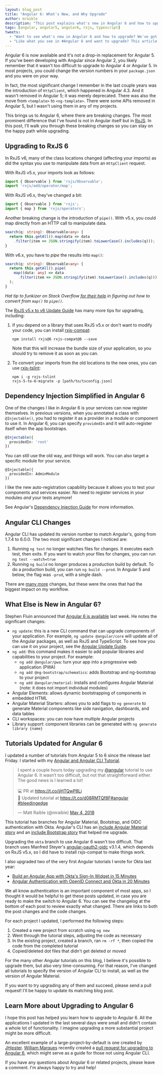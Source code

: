 ```yaml
---
layout: blog_post
title: "Angular 6: What's New, and Why Upgrade"
author: mraible
description: "This post explains what's new in Angular 6 and how to upgrade your Angular 5 apps."
tags: [angular, angular5, angular6, rxjs, typescript]
tweets:
  - "Want to see what's new in Angular 6 and how to upgrade? We've got you covered!"
  - "Like what you see in #Angular 6 and want to upgrade? This article explains steps to upgrade your apps."
---
```


Angular 6 is now available and it's not a drop-in replacement for Angular 5. If you've been developing with Angular since Angular 2, you likely remember that it wasn't too difficult to upgrade to Angular 4 or Angular 5. In most projects, you could change the version numbers in your `package.json` and you were on your way.

In fact, the most significant change I remember in the last couple years was the introduction of `HttpClient`, which happened in Angular 4.3. And it wasn't removed in Angular 5; it was merely deprecated. There was also the move from `<template>` to `<ng-template>`. There were some APIs removed in Angular 5, but I wasn't using them in any of my projects.

This brings us to Angular 6, where there are breaking changes. The most prominent difference that I've found is not in Angular itself but in [RxJS](http://reactivex.io/rxjs/). In this post, I’ll walk you through these breaking changes so you can stay on the happy path while upgrading.

## Upgrading to RxJS 6

In RxJS v6, many of the class locations changed (affecting your imports) as did the syntax you use to manipulate data from an `HttpClient` request.

With RxJS v5.x, your imports look as follows:

```ts
import { Observable } from 'rxjs/Observable';
import 'rxjs/add/operator/map';
```

With RxJS v6.x, they've changed a bit:

```ts
import { Observable } from 'rxjs';
import { map } from 'rxjs/operators';
```

Another breaking change is the introduction of `pipe()`. With v5.x, you could map directly from an HTTP call to manipulate data.

```ts
search(q: string): Observable<any> {
  return this.getAll().map(data => data
    .filter(item => JSON.stringify(item).toLowerCase().includes(q)));
}
```

With v6.x, you have to *pipe* the results into `map()`:

```ts
search(q: string): Observable<any> {
  return this.getAll().pipe(
    map((data: any) => data
      .filter(item => JSON.stringify(item).toLowerCase().includes(q)))
  );
}
```

*Hat tip to funkizer on Stack Overflow [for their help](https://stackoverflow.com/questions/50180017/how-can-i-process-results-from-http-get-in-angular-6-rxjs-6/50181533#50181533) in figuring out how to convert from `map()` to `pipe()`.*

The [RxJS v5.x to v6 Update Guide](https://github.com/ReactiveX/rxjs/blob/master/MIGRATION.md) has many more tips for upgrading, including:

1. If you depend on a library that uses RxJS v5.x or don't want to modify your code, you can install [rxjs-compat](https://www.npmjs.com/package/rxjs-compat):

    ```
    npm install rxjs@6 rxjs-compat@6 --save
    ```

    Note that this will increase the bundle size of your application, so you should try to remove it as soon as you can.

2. To convert your imports from the old locations to the new ones, you can use [rxjs-tslint](https://github.com/ReactiveX/rxjs-tslint):

    ```
    npm i -g rxjs-tslint
    rxjs-5-to-6-migrate -p [path/to/tsconfig.json]
    ```

## Dependency Injection Simplified in Angular 6

One of the changes I like in Angular 6 is your services can now register themselves. In previous versions, when you annotated a class with `@Injectable()`, you had to register it as a provider in a module or component to use it. In Angular 6, you can specify `providedIn` and it will auto-register itself when the app bootstraps.

```ts
@Injectable({
  providedIn: 'root'
})
```

You can still use the old way, and things will work. You can also target a specific module for your service.

```
@Injectable({
  providedIn: AdminModule
})
```

I like the new auto-registration capability because it allows you to test your components and services easier. No need to register services in your modules *and* your tests anymore!

See Angular's [Dependency Injection Guide](https://angular.io/guide/dependency-injection) for more information.

## Angular CLI Changes

Angular CLI has updated its version number to match Angular's, going from 1.7.4 to 6.0.0. The two most significant changes I noticed are:

1. Running `ng test` no longer watches files for changes. It executes each test, then exits. If you want to watch your files for changes, you can run `ng test --watch=true`
2. Running `ng build` no longer produces a production build by default. To do a production build, you can run `ng build --prod`. In Angular 5 and below, the flag was `-prod`, with a single dash.

There are [many more](https://github.com/angular/angular-cli/releases) changes, but these were the ones that had the biggest impact on my workflow.

## What Else is New in Angular 6?

Stephen Fluin announced that [Angular 6 is available](https://blog.angular.io/version-6-of-angular-now-available-cc56b0efa7a4) last week. He notes the significant changes:

* `ng update`: this is a new CLI command that can upgrade components of your application. For example, `ng update @angular/core` will update all of the Angular packages, as well as RxJS and TypeScript. To see how you can use it on your project, see the [Angular Update Guide](https://update.angular.io/).
* `ng add`: this command makes it easier to add popular libraries and capabilities to your project. For example:
  * `ng add @angular/pwa`: turn your app into a progressive web application (PWA)
  * `ng add @ng-bootstrap/schematics`: adds Bootstrap and ng-bootstrap to your project
  * `ng add @angular/material`: installs and configures Angular Material (note: it does not import individual modules)
* Angular Elements: allows dynamic bootstrapping of components in embedded HTML
* Angular Material Starters: allows you to add flags to `ng generate` to generate Material components like side navigation, dashboards, and data tables
* CLI workspaces: you can now have multiple Angular projects
* Library support: component libraries can be generated with `ng generate library {name}`

## Tutorials Updated for Angular 6

I updated a number of tutorials from Angular 5 to 6 since the release last Friday. I started with my [Angular and Angular CLI Tutorial](http://gist.asciidoctor.org/?github-mraible/ng-demo//README.adoc).

<div style="max-width: 500px; margin: 0 auto">
<blockquote class="twitter-tweet" data-cards="hidden" data-lang="en"><p lang="en" dir="ltr">I spent a couple hours today upgrading my <a href="https://twitter.com/angular?ref_src=twsrc%5Etfw">@angular</a> tutorial to use Angular 6. It wasn’t too difficult, but not that straightforward either. The good news is I learned a lot! <br><br>💻 PR at <a href="https://t.co/jjHTQwP8Li">https://t.co/jjHTQwP8Li</a><br>📘 Updated tutorial at <a href="https://t.co/d08RMTQf8F">https://t.co/d08RMTQf8F</a><a href="https://twitter.com/hashtag/angular?src=hash&amp;ref_src=twsrc%5Etfw">#angular</a> <a href="https://twitter.com/hashtag/bleedingedge?src=hash&amp;ref_src=twsrc%5Etfw">#bleedingedge</a></p>&mdash; Matt Raible (@mraible) <a href="https://twitter.com/mraible/status/992532563917918209?ref_src=twsrc%5Etfw">May 4, 2018</a></blockquote>
<script async src="https://platform.twitter.com/widgets.js" charset="utf-8"></script>
</div>

This tutorial has branches for Angular Material, Bootstrap, and OIDC authentication with Okta. Angular's CLI has an [include Angular Material story](https://github.com/angular/angular-cli/wiki/stories-include-angular-material) and an [include Bootstrap story](https://github.com/angular/angular-cli/wiki/stories-include-bootstrap) that helped me upgrade.

Upgrading the `okta` branch to use Angular 6 wasn't too difficult. That branch uses Manfred Steyer's [angular-oauth2-oidc](https://github.com/manfredsteyer/angular-oauth2-oidc) v3.1.4, which depends on RxJS v5.x, so I did have to install rxjs-compat to make things work.

I also upgraded two of the very first Angular tutorials I wrote for Okta last year:

* [Build an Angular App with Okta's Sign-In Widget in 15 Minutes](/blog/2017/03/27/angular-okta-sign-in-widget)
* [Angular Authentication with OpenID Connect and Okta in 20 Minutes](/blog/2017/04/17/angular-authentication-with-oidc)

We all know authentication is an important component of most apps, so I thought it would be helpful to get these posts updated, in case you are ready to make the switch to Angular 6. You can see the changelog at the bottom of each post to review exactly what changed. There are links to both the post changes and the code changes.

For each project I updated, I performed the following steps:

1. Created a new project from scratch using `ng new`
2. Went through the tutorial steps, adjusting the code as necessary
3. In the existing project, created a branch, ran `rm -rf *`, then copied the code from the completed tutorial
4. Copied/deleted dot files that didn't get deleted or moved

For the many other Angular tutorials on this blog, I believe it's possible to upgrade them, but also very time-consuming. For that reason, I've changed all tutorials to specify the version of Angular CLI to install, as well as the version of Angular Material.

If you want to try upgrading any of them and succeed, please send a pull request! I'll be happy to update its matching blog post.

## Learn More about Upgrading to Angular 6

I hope this post has helped you learn how to upgrade to Angular 6. All the applications I updated in the last several days were small and didn't contain a whole lot of functionality. I imagine upgrading a more substantial project might be more difficult.

An excellent example of a large-project-by-default is one created by [JHipster](https://www.jhipster.tech). [William Marques](https://twitter.com/wylmarq) recently created a [pull request for upgrading to Angular 6](https://github.com/jhipster/generator-jhipster/pull/7582), which might serve as a guide for those not using Angular CLI.

If you have any questions about Angular 6 or related projects, please leave a comment. I'm always happy to try and help!